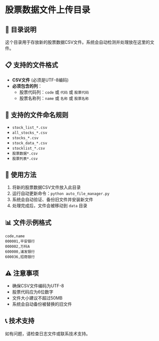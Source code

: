 # 股票数据文件上传目录

## 📁 目录说明
这个目录用于存放新的股票数据CSV文件。系统会自动检测并处理放在这里的文件。

## 📋 支持的文件格式
- **CSV文件** (必须是UTF-8编码)
- **必须包含的列**：
  - 股票代码列：`code` 或 `代码` 或 `股票代码`
  - 股票名称列：`name` 或 `名称` 或 `股票名称`

## 📝 支持的文件命名规则
- `stock_list_*.csv`
- `all_stocks_*.csv`
- `stocks_*.csv`
- `stock_data_*.csv`
- `stocklist_*.csv`
- `股票数据*.csv`
- `股票列表*.csv`

## 🚀 使用方法
1. 将新的股票数据CSV文件放入此目录
2. 运行自动更新命令：`python auto_file_manager.py`
3. 系统会自动验证、备份旧文件并安装新文件
4. 处理完成后，文件会被移动到 `data` 目录

## 📊 文件示例格式
```csv
code,name
000001,平安银行
000002,万科A
600000,浦发银行
600036,招商银行
```

## ⚠️ 注意事项
- 确保CSV文件编码为UTF-8
- 股票代码应为6位数字
- 文件大小建议不超过50MB
- 系统会自动备份被替换的旧文件

## 📞 技术支持
如有问题，请检查日志文件或联系技术支持。
